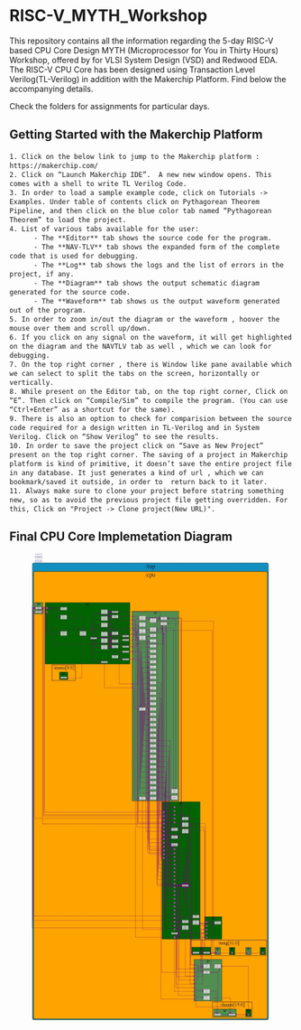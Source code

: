 # RISC-V_MYTH_Workshop

This repository contains all the information regarding the 5-day RISC-V based CPU Core Design MYTH (Microprocessor for You in Thirty Hours) Workshop, offered by for VLSI System Design (VSD) and Redwood EDA. The RISC-V CPU Core has been designed using Transaction Level Verilog(TL-Verilog) in addition with the Makerchip Platform. Find below the accompanying details.

Check the folders for assignments for particular days.


## Getting Started with the Makerchip Platform

    1. Click on the below link to jump to the Makerchip platform : https://makerchip.com/
    2. Click on “Launch Makerchip IDE”.  A new new window opens. This comes with a shell to write TL Verilog Code.
    3. In order to load a sample example code, click on Tutorials -> Examples. Under table of contents click on Pythagorean Theorem Pipeline, and then click on the blue color tab named “Pythagorean Theorem” to load the project.
    4. List of various tabs available for the user:
          - The **Editor** tab shows the source code for the program.
          - The **NAV-TLV** tab shows the expanded form of the complete code that is used for debugging.
          - The **Log** tab shows the logs and the list of errors in the project, if any.
          - The **Diagram** tab shows the output schematic diagram generated for the source code. 
          - The **Waveform** tab shows us the output waveform generated out of the program.
    5. In order to zoom in/out the diagram or the waveform , hoover the mouse over them and scroll up/down.
    6. If you click on any signal on the waveform, it will get highlighted on the diagram and the NAVTLV tab as well , which we can look for debugging.
    7. On the top right corner , there is Window like pane available which we can select to split the tabs on the screen, horizontally or vertically.
    8. While present on the Editor tab, on the top right corner, Click on “E”. Then click on “Compile/Sim” to compile the program. (You can use “Ctrl+Enter” as a shortcut for the same).
    9. There is also an option to check for comparision between the source code required for a design written in TL-Verilog and in System Verilog. Click on “Show Verilog” to see the results.
    10.	In order to save the project click on “Save as New Project” present on the top right corner. The saving of a project in Makerchip platform is kind of primitive, it doesn’t save the entire project file in any database. It just generates a kind of url , which we can bookmark/saved it outside, in order to  return back to it later.
    11.	Always make sure to clone your project before statring something new, so as to avoid the previous project file getting overridden. For this, Click on "Project -> Clone project(New URL)".




## Final CPU Core Implemetation Diagram
![](Day3_5/Final_Output_for_RISC-V_Implemented_CPU_Core.JPG)
